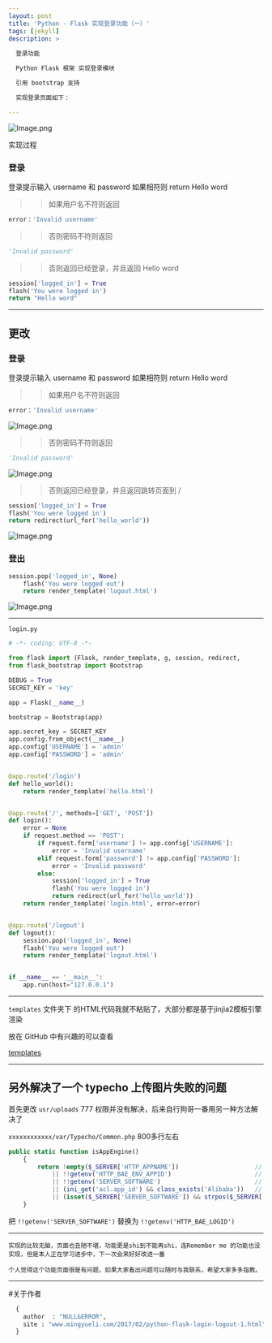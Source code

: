 ```yaml
---
layout: post
title: 'Python - Flask 实现登录功能（一）'
tags: [jekyll]
description: >
  
  登录功能

  Python Flask 框架 实现登录模块

  引用 bootstrap 支持

  实现登录页面如下：

---
```


<!--more-->

![Image.png][1]



实现过程

### 登录
登录提示输入 username 和 password 如果相符则 return Hello word



>> 如果用户名不符则返回
```python
error：'Invalid username'
```

>> 否则密码不符则返回

```python
'Invalid password'
```
     
>> 否则返回已经登录，并且返回 Hello word 

```python
session['logged_in'] = True
flash('You were logged in')
return "Hello word"
```


----------


## 更改

### 登录

登录提示输入 username 和 password 如果相符则 return Hello word

>> 如果用户名不符则返回
```python
error：'Invalid username'
```
![Image.png][2]

>> 否则密码不符则返回
```python
'Invalid password'
```
![Image.png][3]

>>否则返回已经登录，并且返回跳转页面到 / 


```python
session['logged_in'] = True
flash('You were logged in')
return redirect(url_for('hello_world'))
```


![Image.png][4]

### 登出

```python
session.pop('logged_in', None)
    flash('You were logged out')
    return render_template('logout.html')

```
![Image.png][5]

----------


`login.py`

```python
# -*- coding: UTF-8 -*-

from flask import (Flask, render_template, g, session, redirect,                            url_for,request, flash)
from flask_bootstrap import Bootstrap

DEBUG = True
SECRET_KEY = 'key'

app = Flask(__name__)

bootstrap = Bootstrap(app)

app.secret_key = SECRET_KEY
app.config.from_object(__name__)
app.config['USERNAME'] = 'admin'
app.config['PASSWORD'] = 'admin'


@app.route('/login')
def hello_world():
    return render_template('hello.html')


@app.route('/', methods=['GET', 'POST'])
def login():
    error = None
    if request.method == 'POST':
        if request.form['username'] != app.config['USERNAME']:
            error = 'Invalid username'
        elif request.form['password'] != app.config['PASSWORD']:
            error = 'Invalid password'
        else:
            session['logged_in'] = True
            flash('You were logged in')
            return redirect(url_for('hello_world'))
    return render_template('login.html', error=error)


@app.route('/logout')
def logout():
    session.pop('logged_in', None)
    flash('You were logged out')
    return render_template('logout.html')


if __name__ == '__main__':
    app.run(host="127.0.0.1")

```


----------


`templates` 文件夹下 的HTML代码我就不粘贴了，大部分都是基于jinjia2模板引擎渲染

放在 GitHub 中有兴趣的可以查看

[templates][6]


----------

## 另外解决了一个 typecho 上传图片失败的问题

首先更改 `usr/uploads` 777 权限并没有解决，后来自行狗哥一番用另一种方法解决了

`xxxxxxxxxxxx/var/Typecho/Common.php` 800多行左右

```php
public static function isAppEngine()
    {
        return !empty($_SERVER['HTTP_APPNAME'])                     // SAE
            || !!getenv('HTTP_BAE_ENV_APPID')                       // BAE
            || !!getenv('SERVER_SOFTWARE')                          // BAE 3.0
            || (ini_get('acl.app_id') && class_exists('Alibaba'))   // ACE
            || (isset($_SERVER['SERVER_SOFTWARE']) && strpos($_SERVER['SERVER_SOFTWARE'],'Google App Engine') !== false) // GAE;
    }

```

把 `!!getenv('SERVER_SOFTWARE')`  替换为  `!!getenv('HTTP_BAE_LOGID')` 


----------


``实现的比较无脑，页面也丑陋不堪，功能更是shi到不能再shi，连Remember me 的功能也没实现，但是本人正在学习进步中，下一次会来好好改进一番``

``个人觉得这个功能页面很是有问题，如果大家看出问题可以随时与我联系，希望大家多多指教。``


----------


#关于作者

```python
  {
    author  : "NULL&ERROR",
    site : "www.mingyueli.com/2017/02/python-flask-login-logout-1.html"
  }
```


  [1]: https://www.mingyueli.com/usr/uploads/2017/02/3161463909.png
  [2]: https://www.mingyueli.com/usr/uploads/2017/02/3402190077.png
  [3]: https://www.mingyueli.com/usr/uploads/2017/02/1609114575.png
  [4]: https://www.mingyueli.com/usr/uploads/2017/02/2363088965.png
  [5]: https://www.mingyueli.com/usr/uploads/2017/02/592405647.png
  [6]: https://github.com/lmy1223/python_test_code/tree/master/flask_test/login-flask-bootstrap-test/templates